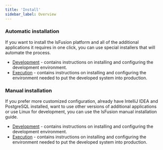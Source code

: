 ```yaml
---
title: 'Install'
sidebar_label: Overview
---
```


### Automatic installation

If you want to install the lsFusion platform and all of the additional applications it requires in one click, you can use special installers that will automate the process.

-   [Development](Development_auto_.md)  - contains instructions on installing and configuring the development environment.
-   [Execution](Execution_auto_.md) - contains instructions on installing and configuring the environment needed to put the developed system into production.

### Manual installation 

If you prefer more customized configuration, already have IntelliJ IDEA and PostgreSQL installed, want to use other versions of additional applications or use Linux for development, you can use the lsFusion manual installation guide.

-   [Development](Development_manual_.md)  - contains instructions on installing and configuring the development environment.
-   [Execution](Execution_manual_.md) - contains instructions on installing and configuring the environment needed to put the developed system into production.
